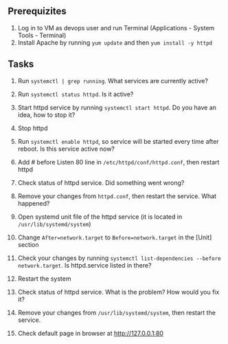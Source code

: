 ## Prerequizites
1. Log in to VM as devops user and run Terminal (Applications - System Tools - Terminal)
2. Install Apache by running `yum update` and then `yum install -y httpd`
  
## Tasks

1. Run `systemctl | grep running`. What services are currently active?

2. Run `systemctl status httpd`. Is it active?

3. Start httpd service by running `systemctl start httpd`. Do you have an idea, how to stop it?

4. Stop httpd

5. Run `systemctl enable httpd`, so service will be started every time after reboot. Is this service active now?

6. Add # before Listen 80 line in `/etc/httpd/conf/httpd.conf`, then restart httpd

7. Check status of httpd service. Did something went wrong?

8. Remove your changes from `httpd.conf`, then restart the service. What happened?

9. Open systemd unit file of the httpd service (it is located in `/usr/lib/systemd/system`)

10. Change `After=network.target` to  `Before=network.target` in the [Unit] section 

11. Check your changes by running `systemctl list-dependencies --before network.target`. Is httpd.service listed in there?

12. Restart the system

13. Check status of httpd service. What is the problem? How would you fix it?

14. Remove your changes from `/usr/lib/systemd/system`, then restart the service.

15. Check default page in browser at http://127.0.0.1:80


